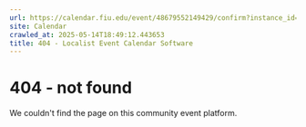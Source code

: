```yaml
---
url: https://calendar.fiu.edu/event/48679552149429/confirm?instance_id=48679552150454&return=https%3A%2F%2Fcalendar.fiu.edu%2Fcalendar%3Fevent_types%255B%255D%3D121723
site: Calendar
crawled_at: 2025-05-14T18:49:12.443653
title: 404 - Localist Event Calendar Software
---
```


# 404 - not found
We couldn't find the page on this community event platform.
